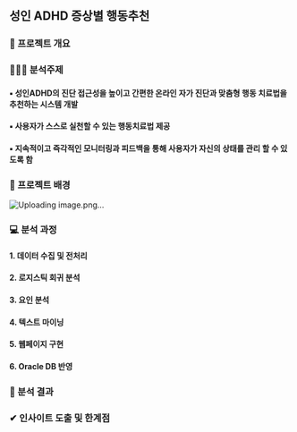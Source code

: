 ## 성인 ADHD 증상별 행동추천
### 📂 프로젝트 개요
### 🤹🏻‍♀️ 분석주제
#### ▪ 성인ADHD의 진단 접근성을 높이고 간편한 온라인 자가 진단과 맞춤형 행동 치료법을 추천하는 시스템 개발
#### ▪ 사용자가 스스로 실천할 수 있는 행동치료법 제공
#### ▪ 지속적이고 즉각적인 모니터링과 피드백을 통해 사용자가 자신의 상태를 관리 할 수 있도록 함
### 🤔 프로젝트 배경
![Uploading image.png…]()

### 💻 분석 과정
#### 1. 데이터 수집 및 전처리
#### 2. 로지스틱 회귀 분석
#### 3. 요인 분석
#### 4. 텍스트 마이닝
#### 5. 웹페이지 구현
#### 6. Oracle DB 반영
### 📃 분석 결과
### ✔ 인사이트 도출 및 한계점
